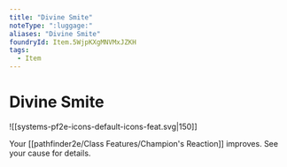 ```yaml
---
title: "Divine Smite"
noteType: ":luggage:"
aliases: "Divine Smite"
foundryId: Item.5WjpKXgMNVMxJZKH
tags:
  - Item
---
```


# Divine Smite
![[systems-pf2e-icons-default-icons-feat.svg|150]]

Your [[pathfinder2e/Class Features/Champion's Reaction]] improves. See your cause for details.
